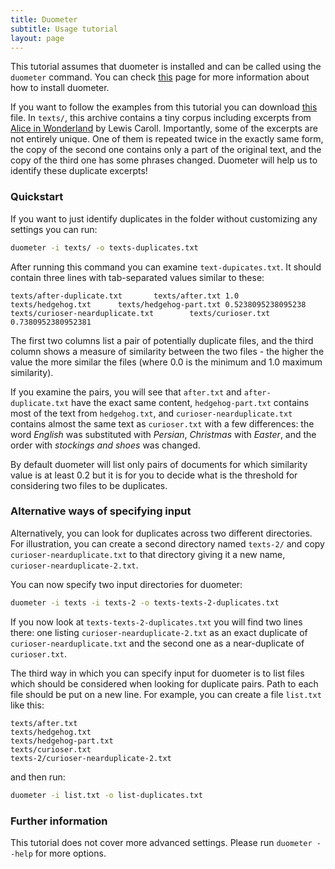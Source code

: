 ```yaml
---
title: Duometer
subtitle: Usage tutorial
layout: page
---
```


This tutorial assumes that duometer is installed and can be called using the `duometer` command.
You can check [this](/) page for more information about how to install duometer.

If you want to follow the examples from this tutorial you can download
[this](downloads/duometer-tutorial.zip) file. In `texts/`, this archive contains a tiny corpus
including excerpts from [Alice in Wonderland](http://www.gutenberg.org/cache/epub/11/pg11.txt)
by Lewis Caroll. Importantly, some of the excerpts are not entirely unique.
One of them is repeated twice in the exactly same form, the copy of the second one contains only
a part of the original text, and the copy of the third one has some phrases changed.
Duometer will help us to identify these duplicate excerpts!

### Quickstart

If you want to just identify duplicates in the folder without customizing any settings you can 
run:

```bash
duometer -i texts/ -o texts-duplicates.txt
```

After running this command you can examine `text-dupicates.txt`. It should contain
three lines with tab-separated values similar to these:

```
texts/after-duplicate.txt       texts/after.txt 1.0
texts/hedgehog.txt      texts/hedgehog-part.txt 0.5238095238095238
texts/curioser-nearduplicate.txt        texts/curioser.txt      0.7380952380952381
```

The first two columns list a pair of potentially duplicate files, and the third column shows a
measure of similarity between the two files - the higher the value the more similar
the files (where 0.0 is the minimum and 1.0 maximum similarity).

If you examine the pairs, you will see that `after.txt` and `after-duplicate.txt`
have the exact same content, `hedgehog-part.txt` contains most of the text from `hedgehog.txt`, and
`curioser-nearduplicate.txt` contains almost the same text as `curioser.txt` with a few differences:
the word _English_ was substituted with _Persian_, _Christmas_ with _Easter_, and the order with
_stockings and shoes_ was changed.

By default duometer will list only pairs of documents for which similarity value is at least 0.2
but it is for you to decide what is the threshold for considering two files to be duplicates.

### Alternative ways of specifying input

Alternatively, you can look for duplicates across two different directories. For illustration,
you can create a second directory named `texts-2/` and copy `curioser-nearduplicate.txt` 
to that directory giving it a new name, `curioser-nearduplicate-2.txt`.

You can now specify two input directories for duometer:

```bash
duometer -i texts -i texts-2 -o texts-texts-2-duplicates.txt
```

If you now look at `texts-texts-2-duplicates.txt` you will find two lines there: one listing
`curioser-nearduplicate-2.txt` as an exact duplicate of `curioser-nearduplicate.txt` and the second one
as a near-duplicate of `curioser.txt`.

The third way in which you can specify input for duometer is to list files which should be considered
when looking for duplicate pairs. Path to each file should be put on a new line.
For example, you can create a file `list.txt` like this:

```
texts/after.txt
texts/hedgehog.txt
texts/hedgehog-part.txt
texts/curioser.txt
texts-2/curioser-nearduplicate-2.txt
```

and then run:

```bash
duometer -i list.txt -o list-duplicates.txt
```

### Further information

This tutorial does not cover more advanced settings. Please run `duometer --help` for more options.
